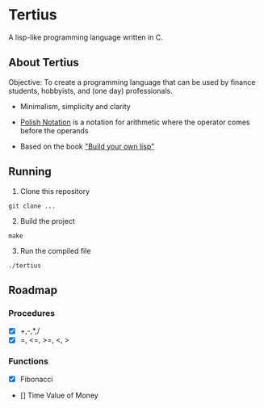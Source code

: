 # Tertius

A lisp-like programming language written in C.

## About Tertius

Objective: To create a programming language that can be used by finance students, hobbyists, and (one day) professionals.

- Minimalism, simplicity and clarity

- [Polish Notation](https://en.wikipedia.org/wiki/Polish_notation) is a notation for arithmetic where the operator comes before the operands
- Based on the book ["Build your own lisp"](http://www.buildyourownlisp.com)



## Running

1. Clone this repository

```
git clone ...
```

2. Build the project

```
make
```

3. Run the compiled file

```
./tertius
```

## Roadmap

### Procedures

- [X] +,-,*,/
- [X] =, <=, >=, <, >

### Functions

- [X] Fibonacci
- [] Time Value of Money
